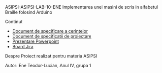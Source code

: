 ASIPSI-ASIPSI-LAB-10-ENE
Implementarea unei masini de scris in alfabetul Braille folosind Arduino

Continut
- [Document de specificare a cerintelor](Documentul%20de%20specificare%20a%20cerințelor.docx)
- [Document de specificatii de proiectare](Documentul%20de%specificații%20de%20proiectare.docx)
- [Prezentare Powerpoint](ASIPSI%20PPT)
- [Board Jira](https://tedluc.atlassian.net/jira/software/c/projects/IBAA/boards/2)

Despre
Proiect realizat pentru materia ASIPSI

Autor: Ene Teodor-Lucian, Anul IV, grupa 1
